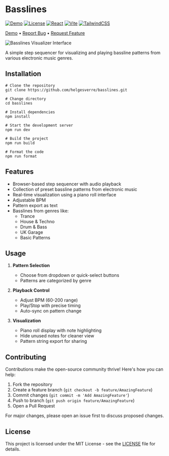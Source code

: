 # Basslines

[![Demo](https://img.shields.io/badge/Try-Demo-%23FADE6A.svg?style=for-the-badge)](https://basslines.vercel.app/)
[![License](https://img.shields.io/badge/license-MIT-blue.svg?style=for-the-badge)](LICENSE.md)
[![React](https://img.shields.io/badge/react-%2320232a.svg?style=for-the-badge&logo=react&logoColor=%2361DAFB)](https://reactjs.org/)
[![Vite](https://img.shields.io/badge/vite-%23646CFF.svg?style=for-the-badge&logo=vite&logoColor=white)](https://vitejs.dev/)
[![TailwindCSS](https://img.shields.io/badge/tailwindcss-%2338B2AC.svg?style=for-the-badge&logo=tailwind-css&logoColor=white)](https://tailwindcss.com/)

[Demo](https://basslines.vercel.app/) • [Report Bug](https://github.com/helgesverre/basslines/issues) • [Request Feature](https://github.com/helgesverre/basslines/issues)

<img src="/api/placeholder/800/400" alt="Basslines Visualizer Interface" />

A simple step sequencer for visualizing and playing bassline patterns from various electronic music genres.

## Installation

```shell
# Clone the repository
git clone https://github.com/helgesverre/basslines.git

# Change directory
cd basslines

# Install dependencies
npm install

# Start the development server
npm run dev

# Build the project
npm run build

# Format the code
npm run format
```

## Features

- Browser-based step sequencer with audio playback
- Collection of preset bassline patterns from electronic music
- Real-time visualization using a piano roll interface
- Adjustable BPM
- Pattern export as text
- Basslines from genres like:
  - Trance
  - House & Techno
  - Drum & Bass
  - UK Garage
  - Basic Patterns

## Usage

1. **Pattern Selection**

   - Choose from dropdown or quick-select buttons
   - Patterns are categorized by genre

2. **Playback Control**

   - Adjust BPM (60-200 range)
   - Play/Stop with precise timing
   - Auto-sync on pattern change

3. **Visualization**
   - Piano roll display with note highlighting
   - Hide unused notes for cleaner view
   - Pattern string export for sharing

## Contributing

Contributions make the open-source community thrive! Here's how you can help:

1. Fork the repository
2. Create a feature branch (`git checkout -b feature/AmazingFeature`)
3. Commit changes (`git commit -m 'Add AmazingFeature'`)
4. Push to branch (`git push origin feature/AmazingFeature`)
5. Open a Pull Request

For major changes, please open an issue first to discuss proposed changes.

## License

This project is licensed under the MIT License - see the [LICENSE](LICENSE.md) file for details.
